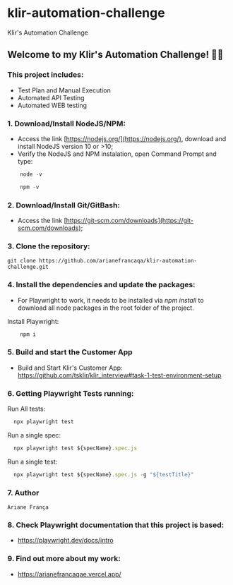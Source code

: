# klir-automation-challenge
Klir's Automation Challenge

## Welcome to my Klir's Automation Challenge! :raising_hand_woman: 
### This project includes:
- Test Plan and Manual Execution
- Automated API Testing
- Automated WEB testing

### 1. Download/Install NodeJS/NPM:

- Access the link [https://nodejs.org/](https://nodejs.org/), download and install NodeJS version 10 or >10;
- Verify the NodeJS and NPM instalation, open Command Prompt and type:

```javascript
    node -v 
```

```javascript
    npm -v
```


### 2. Download/Install Git/GitBash:

- Access the link [https://git-scm.com/downloads](https://git-scm.com/downloads);


### 3. Clone the repository:

``git clone https://github.com/arianefrancaqa/klir-automation-challenge.git``

### 4. Install the dependencies and update the packages:

 - For Playwright to work, it needs to be installed via *npm install* to download all node packages in the root folder of the project.

 Install Playwright:
```javascript
    npm i
```

### 5. Build and start the Customer App

 - Build and Start Klir's Customer App:
   https://github.com/tsklir/klir_interview#task-1-test-environment-setup

### 6. Getting Playwright Tests running:
Run All tests:
```javascript
  npx playwright test
```

Run a single spec:
```javascript
  npx playwright test ${specName}.spec.js 
```

Run a single test:
```javascript
  npx playwright test ${specName}.spec.js -g "${testTitle}"
```

### 7. Author
    Ariane França

### 8. Check Playwright documentation that this project is based:
- https://playwright.dev/docs/intro


### 9. Find out more about my work:
- https://arianefrancaqae.vercel.app/
